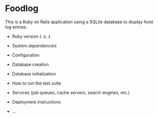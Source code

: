 # Foodlog

This is a Ruby on Rails application using a SQLite database to display food log entries.

* Ruby version
`2.6.3`

* System dependencies

* Configuration

* Database creation

* Database initialization

* How to run the test suite

* Services (job queues, cache servers, search engines, etc.)

* Deployment instructions

* ...
